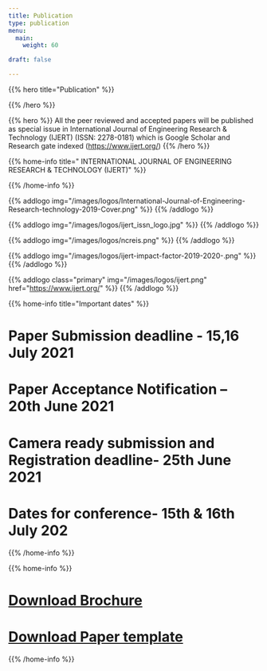 ```yaml
---
title: Publication
type: publication
menu:
  main:
    weight: 60

draft: false

---
```

{{% hero title="Publication" %}}

{{% /hero %}}

{{% hero %}}
All the peer reviewed and accepted papers will be published as special 
issue in International Journal of Engineering Research & Technology 
(IJERT) (ISSN: 2278-0181) which is Google Scholar and Research gate 
indexed (https://www.ijert.org/)
{{% /hero %}}

{{% home-info title=" INTERNATIONAL JOURNAL OF ENGINEERING RESEARCH & TECHNOLOGY (IJERT)" %}}

{{% /home-info %}}

<section class="logos text-centered publications">
{{% addlogo img="/images/logos/International-Journal-of-Engineering-Research-technology-2019-Cover.png" %}}
{{% /addlogo %}}


{{% addlogo img="/images/logos/ijert_issn_logo.jpg" %}}
{{% /addlogo %}}


{{% addlogo img="/images/logos/ncreis.png" %}}
{{% /addlogo %}}


{{% addlogo img="/images/logos/ijert-impact-factor-2019-2020-.png" %}}
{{% /addlogo %}}

{{% addlogo class="primary" img="/images/logos/ijert.png" href="https://www.ijert.org/" %}}
{{% /addlogo %}}

</section>



{{% home-info title="Important dates" %}}
# Paper Submission deadline - 15,16 July 2021
# Paper Acceptance Notification – 20th June 2021
# Camera ready submission and Registration deadline- 25th June 2021
# Dates for conference- 15th & 16th July 202
{{% /home-info %}}

{{% home-info %}}
#  [Download Brochure<i class="fa fa-download" aria-hidden="true" href="/NCREIS.pdf"></i>](/NCREIS.pdf) 


# [Download Paper template<i class="fa fa-download" aria-hidden="true"></i>](/images/IJERT_Paper_Template.doc)
{{% /home-info %}}